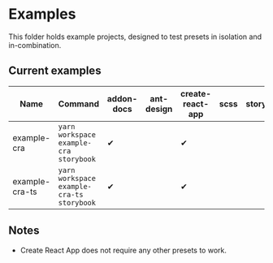 # Examples

This folder holds example projects, designed to test presets in isolation and in-combination.

## Current examples

| Name           | Command                                   | addon-docs | ant-design | create-react-app | scss | storysource | typescript |
| -------------- | ----------------------------------------- | ---------- | ---------- | ---------------- | ---- | ----------- | ---------- |
| example-cra    | `yarn workspace example-cra storybook`    | ✔          |            | ✔                |      |             |            |
| example-cra-ts | `yarn workspace example-cra-ts storybook` | ✔          |            | ✔                |      |             |            |

## Notes

- Create React App does not require any other presets to work.
